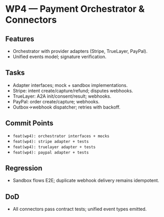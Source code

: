 # WP4 — Payment Orchestrator & Connectors

## Features
- Orchestrator with provider adapters (Stripe, TrueLayer, PayPal).
- Unified events model; signature verification.

## Tasks
- Adapter interfaces; mock + sandbox implementations.
- Stripe: intent create/capture/refund; disputes webhooks.
- TrueLayer: A2A init/consent/result; webhooks.
- PayPal: order create/capture; webhooks.
- Outbox→webhook dispatcher; retries with backoff.

## Commit Points
- `feat(wp4): orchestrator interfaces + mocks`
- `feat(wp4): stripe adapter + tests`
- `feat(wp4): truelayer adapter + tests`
- `feat(wp4): paypal adapter + tests`

## Regression
- Sandbox flows E2E; duplicate webhook delivery remains idempotent.

## DoD
- All connectors pass contract tests; unified event types emitted.
